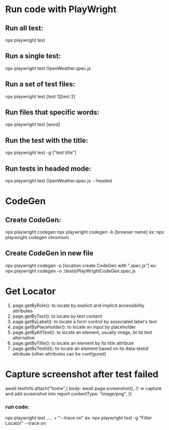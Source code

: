 # Run code with PlayWright

## Run all test:
 npx playwright test
## Run a single test:
 npx playwright test OpenWeather.spec.js 
## Run a set of test files:
 npx playwright test [test 1][test 2]
## Run files that specific words:
npx playwright test [word]
## Run the test with the title:
npx playwright test -g ["test title"]
## Run tests in headed mode:
 npx playwright test OpenWeather.spec.js --headed

# CodeGen
## Create CodeGen:
npx playwright codegen
npx playwright codegen -b [browser name]
ex: npx playwright codegen chromium
## Create CodeGen in new file
npx playwright codegen -o [location create CodeGen with ".spec.js"]
ex: npx playwright codegen -o .\tests\PlayWrightCodeGen.spec.js

# Get Locator
1. page.getByRole(): to locate by explicit and implicit accessibility attributes
2. page.getByText(): to locate by text content
3. page.getByLabel(): to locate a form control by associated label's text
4. page.getByPlaceholder(): to locate an input by placeholder
5. page.getByAltText(): to locate an element, usually image, bt its text alternative
6. page.getByTitle(): to locate an element by its title attribute
7. page.getByTestId(): to locate an element based on its data-testid attribute (other attributes can be configured)

# Capture screenshot after test failed
await testInfo.attach("home",{
        body: await page.screenshot(), // => capture and add screenshot into report
        contentType: "image/png",
    })
### run code:
npx playwright test ..... + "--trace on"
ex: npx playwright test -g "Filter Locator" --trace on
